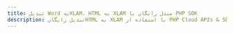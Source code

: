 ---title: تبدیل Word بهXLAM، HTML به XLAM مبدل رایگان یا PHP SDKdescription: تبدیل رایگانHTML به XLAM با استفاده از PHP Cloud APIs & SDK. همچنین اسناد Microsoft Word و OpenOffice را در Cloud ایجاد، ویرایش و رندر کنید.---